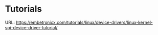 # Tutorials
URL: https://embetronicx.com/tutorials/linux/device-drivers/linux-kernel-spi-device-driver-tutorial/

